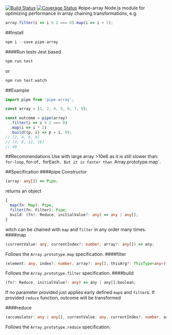 [![Build Status](https://travis-ci.org/abproject/pipe-array.svg?branch=master)](https://travis-ci.org/abproject/pipe-array)
[![Coverage Status](https://coveralls.io/repos/github/abproject/pipe-array/badge.svg?branch=master)](https://coveralls.io/github/abproject/pipe-array?branch=master)
#pipe-array
Node.js module for optimizing performance in array chaining transformations, e.g.
```javascript
array.filter(i => i % 2 === 0).map(i => i + 1);
```

##Install
```javascript
npm i --save pipe-array
```
####Run tests
Jest based
```javascript
npm run test
```
or
```javascript
npm run test:watch

```
##Example
```javascript
import pipe from 'pipe-array';

const array = [1, 2, 4, 5, 6, 7, 8];

const outcome = pipe(array)
  .filter(i => i % 2 === 0)
  .map(i => i * 2)
  .build((p, i) => p + i, 0);
// [2, 4, 6, 8]
// [4, 8, 12, 16]
// 40
```

##Recommendations
Use with large array >10e6 as it is still slower than: `for-loop`, for-of`, `forEach`. But it is faster than `Array.prototype.map`.

##Specification
####pipe
Constructor
```typescript
(array: any[]) => Pipe;
```
returns an object
```typescript
{
  map(fn: Map): Pipe,
  filter(fn: Filter): Pipe;
  build: (fn?: Reduce, initialValue?: any) => any | any[];
}
```
witch can be chained with `map` and `filter` in any order many times.
####map
```typescript
(currentValue: any, currentIndex?: number, array?: any[]) => any;
```
Follows the `Array.prototype.map` specification.
####filter
```typescript
(element: any, index?: number, array?: any[], thisArg?: ThisType<any>) => boolean;
```
Follows the `Array.prototype.filter` specification.
####build
```typescript
(fn?: Reduce, initialValue?: any) => any | any[];boolean;
```
If no parameter provided just applies early defined `map`s and `filter`s.
If provided `reduce` function, outcome will be transformed

####reduce
```typescript
(accumulator: any | any[], currentValue: any, currentIndex?: number, array?: any[])
```
Follows the `Array.prototype.reduce` specification.
